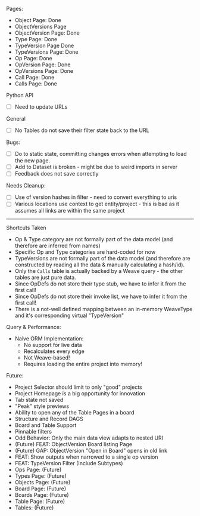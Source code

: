 Pages:

- Object Page: Done
- ObjectVersions Page
- ObjectVersion Page: Done
- Type Page: Done
- TypeVersion Page Done
- TypeVersions Page: Done
- Op Page: Done
- OpVersion Page: Done
- OpVersions Page: Done
- Call Page: Done
- Calls Page: Done

Python API

- [ ] Need to update URLs

General

- [ ] No Tables do not save their filter state back to the URL

Bugs:

- [ ] Do to static state, committing changes errors when attempting to load the new page.
- [ ] Add to Dataset is broken - might be due to weird imports in server
- [ ] Feedback does not save correctly

Needs Cleanup:

- [ ] Use of version hashes in filter - need to convert everything to uris
- [ ] Various locations use context to get entity/project - this is bad as it assumes all links are within the same project

---

Shortcuts Taken

- Op & Type category are not formally part of the data model (and therefore are inferred from names)
- Specific Op and Type categories are hard-coded for now
- TypeVersions are not formally part of the data model (and therefore are constructed by reading all the data & manually calculating a hash/id).
- Only the `Calls` table is actually backed by a Weave query - the other tables are just pure data.
- Since OpDefs do not store their type stub, we have to infer it from the first call!
- Since OpDefs do not store their invoke list, we have to infer it from the first call!
- There is a not-well defined mapping between an in-memory WeaveType and it's corresponding virtual "TypeVersion"

Query & Performance:

- Naive ORM Implementation:
  - No support for live data
  - Recalculates every edge
  - Not Weave-based!
  - Requires loading the entire project into memory!

Future:

- Project Selector should limit to only "good" projects
- Project Homepage is a big opportunity for innovation
- Tab state not saved
- "Peak" style previews
- Ability to open any of the Table Pages in a board
- Structure and Record DAGS
- Board and Table Support
- Pinnable filters
- Odd Behavior: Only the main data view adapts to nested URI
- (Future) FEAT: ObjectVersion Board listing Page
- (Future) GAP: ObjectVersion "Open in Board" opens in old link
- FEAT: Show outputs when narrowed to a single op version
- FEAT: TypeVersion Filter (Include Subtypes)
- Ops Page: (Future)
- Types Page: (Future)
- Objects Page: (Future)
- Board Page: (Future)
- Boards Page: (Future)
- Table Page: (Future)
- Tables: (Future)
